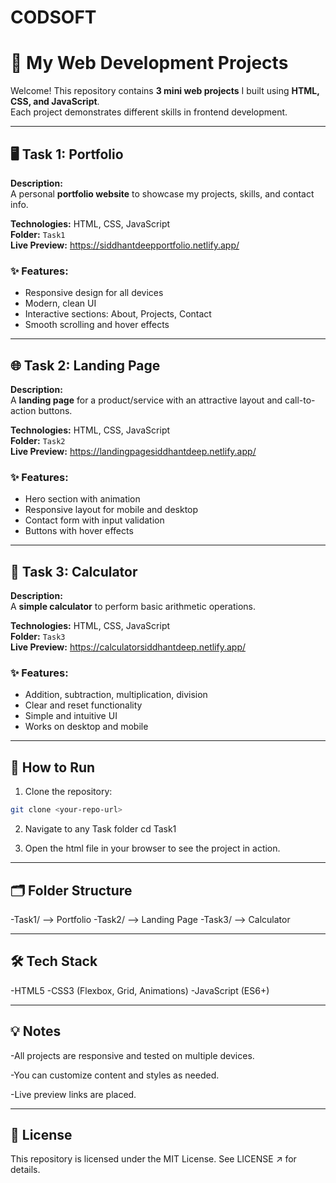 # CODSOFT

# 🌟 My Web Development Projects

Welcome! This repository contains **3 mini web projects** I built using **HTML, CSS, and JavaScript**.  
Each project demonstrates different skills in frontend development.  

---

## 🖥 Task 1: Portfolio
**Description:**  
A personal **portfolio website** to showcase my projects, skills, and contact info.  

**Technologies:** HTML, CSS, JavaScript  
**Folder:** `Task1`  
**Live Preview:** https://siddhantdeepportfolio.netlify.app/

### ✨ Features:
- Responsive design for all devices  
- Modern, clean UI  
- Interactive sections: About, Projects, Contact  
- Smooth scrolling and hover effects  

---

## 🌐 Task 2: Landing Page
**Description:**  
A **landing page** for a product/service with an attractive layout and call-to-action buttons.  

**Technologies:** HTML, CSS, JavaScript  
**Folder:** `Task2`  
**Live Preview:** https://landingpagesiddhantdeep.netlify.app/

### ✨ Features:
- Hero section with animation  
- Responsive layout for mobile and desktop  
- Contact form with input validation  
- Buttons with hover effects  

---

## 🧮 Task 3: Calculator
**Description:**  
A **simple calculator** to perform basic arithmetic operations.  

**Technologies:** HTML, CSS, JavaScript  
**Folder:** `Task3`  
**Live Preview:** https://calculatorsiddhantdeep.netlify.app/

### ✨ Features:
- Addition, subtraction, multiplication, division  
- Clear and reset functionality  
- Simple and intuitive UI  
- Works on desktop and mobile  

---

## 🚀 How to Run
1. Clone the repository:  
```bash
git clone <your-repo-url>
```
2. Navigate to any Task folder
   cd Task1

3. Open the html file in your browser to see the project in action.

---

## 🗂 Folder Structure
-Task1/   --> Portfolio
-Task2/   --> Landing Page
-Task3/   --> Calculator

---

## 🛠 Tech Stack
-HTML5
-CSS3 (Flexbox, Grid, Animations)
-JavaScript (ES6+)

---

## 💡 Notes
-All projects are responsive and tested on multiple devices.

-You can customize content and styles as needed.

-Live preview links are placed.

---

## 📄 License
This repository is licensed under the MIT License. See LICENSE ↗️ for details.
